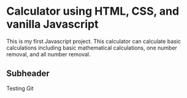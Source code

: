 # Calculator using HTML, CSS, and vanilla Javascript

This is my first Javascript project. This calculator can calculate basic calculations including basic mathematical calculations, one number removal, and all number removal.

## Subheader

Testing Git